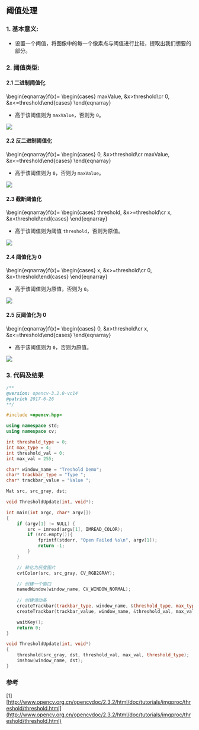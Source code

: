 ## 阈值处理

### 1. 基本意义:
* 设置一个阈值，将图像中的每一个像素点与阈值进行比较，提取出我们想要的部分。

### 2. 阈值类型:

#### 2.1 二进制阈值化

\begin{eqnarray}f(x)=
\begin{cases}
maxValue, &x>threshold\cr 0, &x<=threshold\end{cases}
\end{eqnarray}

* 高于该阈值则为 `maxValue`，否则为 `0`。

![](../threshold_type1.png)

#### 2.2 反二进制阈值化

\begin{eqnarray}f(x)=
\begin{cases}
0, &x>threshold\cr maxValue, &x<=threshold\end{cases}
\end{eqnarray}

* 高于该阈值则为 `0`，否则为 `maxValue`。

![](../threshold_type2.png)

#### 2.3 截断阈值化

\begin{eqnarray}f(x)=
\begin{cases}
threshold, &x>=threshold\cr x, &x<threshold\end{cases}
\end{eqnarray}

* 高于该阈值则为阈值 `threshold`，否则为原值。

![](../threshold_type3.png)

#### 2.4 阈值化为 0

\begin{eqnarray}f(x)=
\begin{cases}
x, &x>=threshold\cr 0, &x<threshold\end{cases}
\end{eqnarray}

* 高于该阈值则为原值，否则为 `0`。

![](../threshold_type4.png)

#### 2.5 反阈值化为 0

\begin{eqnarray}f(x)=
\begin{cases}
0, &x>threshold\cr x, &x<=threshold\end{cases}
\end{eqnarray}

* 高于该阈值则为 `0`，否则为原值。

![](../threshold_type5.png)

### 3. 代码及结果

```cpp
/**
@version: opencv-3.2.0-vc14
@patrick 2017-6-26
**/

#include <opencv.hpp>

using namespace std;
using namespace cv;

int threshold_type = 0;
int max_type = 4;
int threshold_val = 0;
int max_val = 255;

char* window_name = "Treshold Demo";
char* trackbar_type = "Type ";
char* trackbar_value = "Value ";

Mat src, src_gray, dst;

void ThresholdUpdate(int, void*);

int main(int argc, char* argv[])
{
	if (argv[1] != NULL) {
		src = imread(argv[1], IMREAD_COLOR);
		if (src.empty()){
			fprintf(stderr, "Open Failed %s\n", argv[1]);
			return -1;
		}
	}

	// 转化为灰度图片
	cvtColor(src, src_gray, CV_RGB2GRAY);

	// 创建一个窗口
	namedWindow(window_name, CV_WINDOW_NORMAL);
	
	// 创建滑动条
	createTrackbar(trackbar_type, window_name, &threshold_type, max_type, ThresholdUpdate);
	createTrackbar(trackbar_value, window_name, &threshold_val, max_val, ThresholdUpdate);

	waitKey();
	return 0;
}

void ThresholdUpdate(int, void*)
{
	threshold(src_gray, dst, threshold_val, max_val, threshold_type);
	imshow(window_name, dst);
}
```

### 参考
[1] [http://www.opencv.org.cn/opencvdoc/2.3.2/html/doc/tutorials/imgproc/threshold/threshold.html](http://www.opencv.org.cn/opencvdoc/2.3.2/html/doc/tutorials/imgproc/threshold/threshold.html)